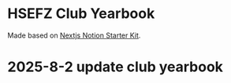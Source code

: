 # HSEFZ Club Yearbook

Made based on [Nextjs Notion Starter Kit](https://github.com/transitive-bullshit/nextjs-notion-starter-kit).

# 2025-8-2 update club yearbook